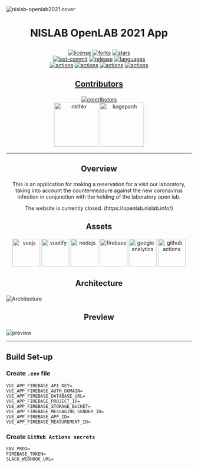 <img src="https://user-images.githubusercontent.com/49851726/118398303-f497c680-b692-11eb-8d6a-cbe5ba9465e5.png" alt="nislab-openlab2021 cover">

# <p align="center">NISLAB OpenLAB 2021 App</p>

<div align="center">
<a href="https://github.com/Kenny-NISLab/openlab-2021/blob/main/LICENSE"><img src="https://img.shields.io/github/license/Kenny-NISLab/openlab-2021" alt="license"></a>
<a href="https://github.com/Kenny-NISLab/openlab-2021"><img src="https://img.shields.io/github/forks/Kenny-NISLab/openlab-2021?style=social" alt="forks"></a>
<a href="https://github.com/Kenny-NISLab/openlab-2021"><img src="https://img.shields.io/github/stars/Kenny-NISLab/openlab-2021?style=social" alt="stars"></a>
</div>

<div align="center">
<a href="https://github.com/Kenny-NISLab/nisroom/commits/main"><img src="https://img.shields.io/github/last-commit/Kenny-NISLab/nisroom" alt="last-commit"></a>
<a href="https://github.com/Kenny-NISLab/nisroom/releases"><img src="https://img.shields.io/github/v/release/Kenny-NISLab/nisroom" alt="release"></a>
<a href="https://github.com/Kenny-NISLab/nisroom"><img src="https://img.shields.io/github/languages/top/Kenny-NISLab/nisroom" alt="languages"></a>
</div>

<div align="center">
<a href="https://github.com/Kenny-NISLab/openlab-2021/actions/workflows/push_main.yml"><img src="https://github.com/kogepanh/openlab/workflows/Push%20Main%20Branch/badge.svg" alt="actions"></a>
<a href="https://github.com/Kenny-NISLab/openlab-2021/actions/workflows/pr_main.yml"><img src="https://github.com/kogepanh/openlab/workflows/Pull%20Request%20Main%20Branch/badge.svg" alt="actions"></a>
<a href="https://github.com/Kenny-NISLab/openlab-2021/actions/workflows/push_develop.yml"><img src="https://github.com/kogepanh/openlab/workflows/Push%20Develop%20Branch/badge.svg" alt="actions"></a>
<a href="https://github.com/Kenny-NISLab/openlab-2021/actions/workflows/pr_develop.yml"><img src="https://github.com/kogepanh/openlab/workflows/Pull%20Request%20Develop%20Branch/badge.svg" alt="actions"></a>
</div>

## <p align="center"><a href="https://github.com/Kenny-NISLab/openlab-2021/graphs/contributors">Contributors</a></p>

<div align="center">
<a href="https://github.com/Kenny-NISLab/openlab-2021/graphs/contributors"><img src="https://img.shields.io/github/contributors/Kenny-NISLab/openlab-2021" alt="contributors"></a>
</div>

<div align="center">
<a href="https://github.com/nkthkr"><img src="https://avatars.githubusercontent.com/u/55532835?v=4" alt="nkthkr" height="120px"></a>
<a href="https://github.com/kogepanh"><img src="https://avatars.githubusercontent.com/u/49851726?v=4" alt="kogepanh" height="120px"></a>
</div>

---

## <p align="center">Overview</p>

<p align="center">This is an application for making a reservation for a visit our laboratory, taking into account the countermeasure against the new coronavirus infection in conjunction with the holding of the laboratory open lab.</p>

<p align="center">The website is currently closed. (https://openlab.nislab.info/)</p>

## <p align="center">Assets</p>

<p align="center">
<a href="https://vuejs.org/" target="_blank" rel="noopener noreferrer"><img src="https://user-images.githubusercontent.com/49851726/118399748-98847080-b699-11eb-856f-3fa39e8d2614.png" alt="vuejs" height="75px"></a>
<a href="https://vuetifyjs.com/" target="_blank" rel="noopener noreferrer"><img src="https://user-images.githubusercontent.com/49851726/118399751-9a4e3400-b699-11eb-808d-66515487c281.png" alt="vuetify" height="75px"></a>
<a href="https://nodejs.org/" target="_blank" rel="noopener noreferrer"><img src="https://user-images.githubusercontent.com/49851726/118399749-99b59d80-b699-11eb-9c17-aff36a255c09.png" alt="nodejs" height="75px"></a>
<a href="https://firebase.google.com/" target="_blank" rel="noopener noreferrer"><img src="https://user-images.githubusercontent.com/49851726/118399860-206a7a80-b69a-11eb-98ad-ba63047e2ccb.png" alt="firebase" height="75px"></a>
<a href="https://analytics.google.com/analytics/web" target="_blank" rel="noopener noreferrer"><img src="https://user-images.githubusercontent.com/49851726/118399753-9ae6ca80-b699-11eb-825e-1b444a70c0c4.png" alt="google analytics" height="75px"></a>
<a href="https://github.com/actions" target="_blank" rel="noopener noreferrer"><img src="https://user-images.githubusercontent.com/49851726/118399755-9b7f6100-b699-11eb-9f0c-3ede6da6ca90.png" alt="github actions" height="75px"></a>
</p>

## <p align="center">Architecture</p>

![Architecture](https://user-images.githubusercontent.com/49851726/105703760-0ec95f80-5f51-11eb-9ace-2b1514595ec2.png)

## <p align="center">Preview</p>

![preview](https://user-images.githubusercontent.com/49851726/105704969-e5a9ce80-5f52-11eb-8c8d-8bd0263a3bb9.gif)

---

## Build Set-up

### Create `.env` file

```.env
VUE_APP_FIREBASE_API_KEY=
VUE_APP_FIREBASE_AUTH_DOMAIN=
VUE_APP_FIREBASE_DATABASE_URL=
VUE_APP_FIREBASE_PROJECT_ID=
VUE_APP_FIREBASE_STORAGE_BUCKET=
VUE_APP_FIREBASE_MESSAGING_SENDER_ID=
VUE_APP_FIREBASE_APP_ID=
VUE_APP_FIREBASE_MEASUREMENT_ID=
```

### Create `GitHub Actions secrets`

```.env
ENV_PROD=
FIREBASE_TOKEN=
SLACK_WEBHOOK_URL=
```
